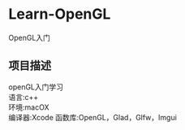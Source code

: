 # Learn-OpenGL
OpenGL入门
## 项目描述
openGL入门学习  
语言:c++  
环境:macOX  
编译器:Xcode 函数库:OpenGL，Glad，Glfw，Imgui  
